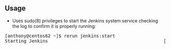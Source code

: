 Usage
-----

* Uses sudo(8) privileges to start the Jenkins system service checking the log to confirm it is properly running:
<pre>
[anthony@centos62 ~]$ rerun jenkins:start
Starting Jenkins                                           [  OK  ]
</pre>
